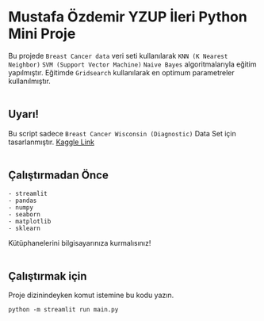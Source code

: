 # Mustafa Özdemir YZUP İleri Python Mini Proje
Bu projede `Breast Cancer data` veri seti kullanılarak `KNN (K Nearest Neighbor)` `SVM (Support Vector Machine)` `Naive Bayes` algoritmalarıyla eğitim yapılmıştır. Eğitimde `Gridsearch` kullanılarak en optimum parametreler kullanılmıştır.
<br/>
<br/>

## Uyarı!
Bu script sadece `Breast Cancer Wisconsin (Diagnostic)` Data Set için tasarlanmıştır.
<a href="https://www.kaggle.com/datasets/uciml/breast-cancer-wisconsin-data">Kaggle Link</a>
<br/>
<br/>

## Çalıştırmadan Önce
    - streamlit
    - pandas
    - numpy
    - seaborn
    - matplotlib
    - sklearn
Kütüphanelerini bilgisayarınıza kurmalısınız!
<br/>
<br/>

## Çalıştırmak için
Proje dizinindeyken komut istemine bu kodu yazın.
```
python -m streamlit run main.py
```
